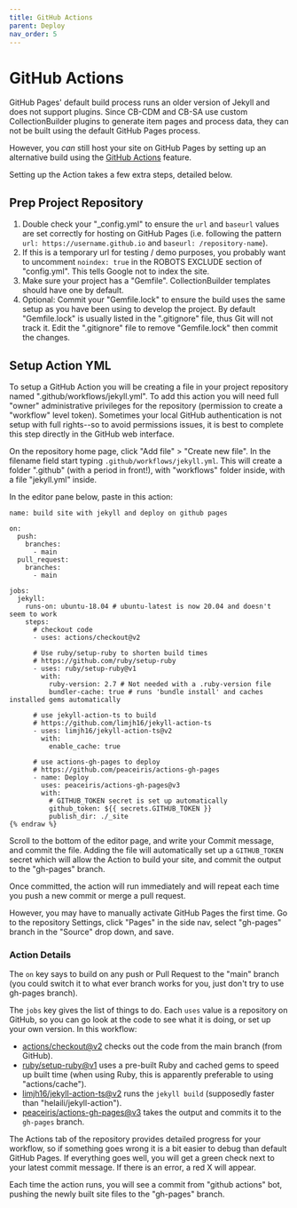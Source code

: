 ```yaml
---
title: GitHub Actions
parent: Deploy
nav_order: 5
---
```


# GitHub Actions

GitHub Pages' default build process runs an older version of Jekyll and does not support plugins.
Since CB-CDM and CB-SA use custom CollectionBuilder plugins to generate item pages and process data, they can not be built using the default GitHub Pages process. 

However, you *can* still host your site on GitHub Pages by setting up an alternative build using the [GitHub Actions](https://docs.github.com/en/actions) feature.

Setting up the Action takes a few extra steps, detailed below.

## Prep Project Repository

1. Double check your "_config.yml" to ensure the `url` and `baseurl` values are set correctly for hosting on GitHub Pages (i.e. following the pattern `url: https://username.github.io` and `baseurl: /repository-name`).
2. If this is a temporary url for testing / demo purposes, you probably want to uncomment `noindex: true` in the ROBOTS EXCLUDE section of "config.yml". This tells Google not to index the site.
3. Make sure your project has a "Gemfile". CollectionBuilder templates should have one by default.
4. Optional: Commit your "Gemfile.lock" to ensure the build uses the same setup as you have been using to develop the project. By default "Gemfile.lock" is usually listed in the ".gitignore" file, thus Git will not track it. Edit the ".gitignore" file to remove "Gemfile.lock" then commit the changes.

## Setup Action YML

To setup a GitHub Action you will be creating a file in your project repository named ".github/workflows/jekyll.yml".
To add this action you will need full "owner" administrative privileges for the repository (permission to create a "workflow" level token).
Sometimes your local GitHub authentication is not setup with full rights--so to avoid permissions issues, it is best to complete this step directly in the GitHub web interface.

On the repository home page, click "Add file" > "Create new file".
In the filename field start typing `.github/workflows/jekyll.yml`.
This will create a folder ".github" (with a period in front!), with "workflows" folder inside, with a file "jekyll.yml" inside.

In the editor pane below, paste in this action:

```{% raw %}
name: build site with jekyll and deploy on github pages

on:
  push: 
    branches: 
      - main
  pull_request:
    branches: 
      - main

jobs:
  jekyll:
    runs-on: ubuntu-18.04 # ubuntu-latest is now 20.04 and doesn't seem to work
    steps:
      # checkout code
      - uses: actions/checkout@v2

      # Use ruby/setup-ruby to shorten build times
      # https://github.com/ruby/setup-ruby
      - uses: ruby/setup-ruby@v1
        with:
          ruby-version: 2.7 # Not needed with a .ruby-version file
          bundler-cache: true # runs 'bundle install' and caches installed gems automatically

      # use jekyll-action-ts to build
      # https://github.com/limjh16/jekyll-action-ts
      - uses: limjh16/jekyll-action-ts@v2
        with:
          enable_cache: true

      # use actions-gh-pages to deploy
      # https://github.com/peaceiris/actions-gh-pages
      - name: Deploy
        uses: peaceiris/actions-gh-pages@v3
        with:
          # GITHUB_TOKEN secret is set up automatically
          github_token: ${{ secrets.GITHUB_TOKEN }}
          publish_dir: ./_site
{% endraw %}
```

Scroll to the bottom of the editor page, and write your Commit message, and commit the file. 
Adding the file will automatically set up a `GITHUB_TOKEN` secret which will allow the Action to build your site, and commit the output to the "gh-pages" branch.

Once committed, the action will run immediately and will repeat each time you push a new commit or merge a pull request.

However, you may have to manually activate GitHub Pages the first time.
Go to the repository Settings, click "Pages" in the side nav, select "gh-pages" branch in the "Source" drop down, and save.

### Action Details 

The `on` key says to build on any push or Pull Request to the "main" branch (you could switch it to what ever branch works for you, just don't try to use gh-pages branch).

The `jobs` key gives the list of things to do.
Each `uses` value is a repository on GitHub, so you can go look at the code to see what it is doing, or set up your own version. 
In this workflow: 

- [actions/checkout@v2](https://github.com/actions/checkout) checks out the code from the main branch (from GitHub).
- [ruby/setup-ruby@v1](https://github.com/ruby/setup-ruby) uses a pre-built Ruby and cached gems to speed up built time (when using Ruby, this is apparently preferable to using "actions/cache").
- [limjh16/jekyll-action-ts@v2](https://github.com/limjh16/jekyll-action-ts) runs the `jekyll build` (supposedly faster than "helaili/jekyll-action").
- [peaceiris/actions-gh-pages@v3](https://github.com/peaceiris/actions-gh-pages) takes the output and commits it to the `gh-pages` branch. 

The Actions tab of the repository provides detailed progress for your workflow, so if something goes wrong it is a bit easier to debug than default GitHub Pages.
If everything goes well, you will get a green check next to your latest commit message. 
If there is an error, a red X will appear.

Each time the action runs, you will see a commit from "github actions" bot, pushing the newly built site files to the "gh-pages" branch.
